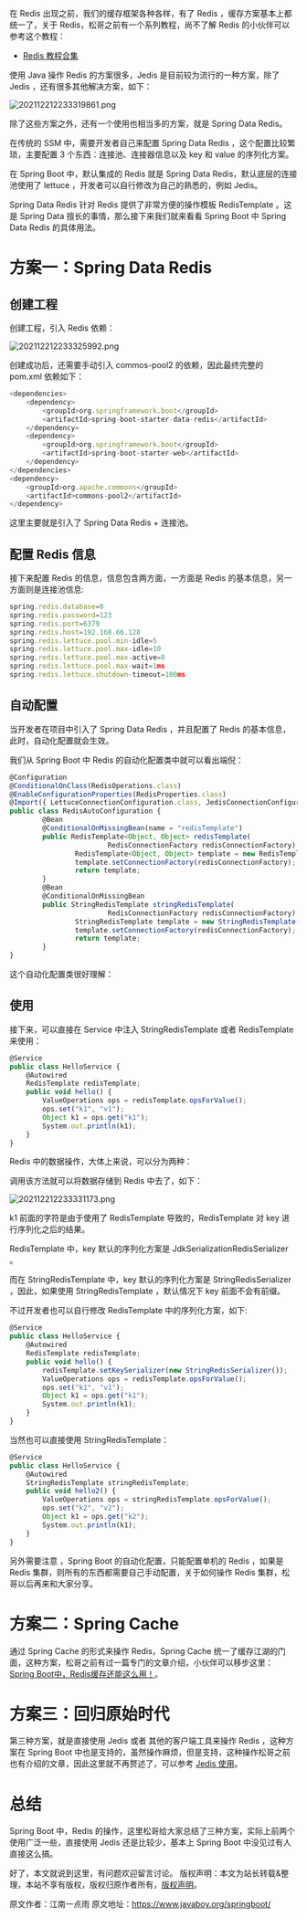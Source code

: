 


在 Redis 出现之前，我们的缓存框架各种各样，有了 Redis ，缓存方案基本上都统一了，关于 Redis，松哥之前有一个系列教程，尚不了解 Redis 的小伙伴可以参考这个教程：

* [Redis 教程合集](https://mp.weixin.qq.com/s/0Bukv4bFGMWosG8SWWoDDw)

使用 Java 操作 Redis 的方案很多，Jedis 是目前较为流行的一种方案，除了 Jedis ，还有很多其他解决方案，如下：

![202112212233319861.png](https://gitee.com/hezhiyuan007/java-study/raw/master/images/SpringBoot3/4996aa6b-c7df-41d0-8dec-cbf11b17eeeb.png)

除了这些方案之外，还有一个使用也相当多的方案，就是 Spring Data Redis。

在传统的 SSM 中，需要开发者自己来配置 Spring Data Redis ，这个配置比较繁琐，主要配置 3 个东西：连接池、连接器信息以及 key 和 value 的序列化方案。

在 Spring Boot 中，默认集成的 Redis 就是 Spring Data Redis，默认底层的连接池使用了 lettuce ，开发者可以自行修改为自己的熟悉的，例如 Jedis。

Spring Data Redis 针对 Redis 提供了非常方便的操作模板 RedisTemplate 。这是 Spring Data 擅长的事情，那么接下来我们就来看看 Spring Boot 中 Spring Data Redis 的具体用法。

# 方案一：Spring Data Redis

## 创建工程

创建工程，引入 Redis 依赖：

![202112212233325992.png](https://gitee.com/hezhiyuan007/java-study/raw/master/images/SpringBoot3/11fbc70c-ff42-4eea-afc1-be004ff083c2.png)

创建成功后，还需要手动引入 commos-pool2 的依赖，因此最终完整的 pom.xml 依赖如下：

```js 
<dependencies>
    <dependency>
        <groupId>org.springframework.boot</groupId>
        <artifactId>spring-boot-starter-data-redis</artifactId>
    </dependency>
    <dependency>
        <groupId>org.springframework.boot</groupId>
        <artifactId>spring-boot-starter-web</artifactId>
    </dependency>
</dependencies>
<dependency>
    <groupId>org.apache.commons</groupId>
    <artifactId>commons-pool2</artifactId>
</dependency>
```

这里主要就是引入了 Spring Data Redis + 连接池。

## 配置 Redis 信息

接下来配置 Redis 的信息，信息包含两方面，一方面是 Redis 的基本信息，另一方面则是连接池信息:

```js 
spring.redis.database=0
spring.redis.password=123
spring.redis.port=6379
spring.redis.host=192.168.66.128
spring.redis.lettuce.pool.min-idle=5
spring.redis.lettuce.pool.max-idle=10
spring.redis.lettuce.pool.max-active=8
spring.redis.lettuce.pool.max-wait=1ms
spring.redis.lettuce.shutdown-timeout=100ms
```

## 自动配置

当开发者在项目中引入了 Spring Data Redis ，并且配置了 Redis 的基本信息，此时，自动化配置就会生效。

我们从 Spring Boot 中 Redis 的自动化配置类中就可以看出端倪：

```js 
@Configuration
@ConditionalOnClass(RedisOperations.class)
@EnableConfigurationProperties(RedisProperties.class)
@Import({ LettuceConnectionConfiguration.class, JedisConnectionConfiguration.class })
public class RedisAutoConfiguration {
        @Bean
        @ConditionalOnMissingBean(name = "redisTemplate")
        public RedisTemplate<Object, Object> redisTemplate(
                        RedisConnectionFactory redisConnectionFactory) throws UnknownHostException {
                RedisTemplate<Object, Object> template = new RedisTemplate<>();
                template.setConnectionFactory(redisConnectionFactory);
                return template;
        }
        @Bean
        @ConditionalOnMissingBean
        public StringRedisTemplate stringRedisTemplate(
                        RedisConnectionFactory redisConnectionFactory) throws UnknownHostException {
                StringRedisTemplate template = new StringRedisTemplate();
                template.setConnectionFactory(redisConnectionFactory);
                return template;
        }
}
```

这个自动化配置类很好理解：

## 使用

接下来，可以直接在 Service 中注入 StringRedisTemplate 或者 RedisTemplate 来使用：

```js 
@Service
public class HelloService {
    @Autowired
    RedisTemplate redisTemplate;
    public void hello() {
        ValueOperations ops = redisTemplate.opsForValue();
        ops.set("k1", "v1");
        Object k1 = ops.get("k1");
        System.out.println(k1);
    }
}
```

Redis 中的数据操作，大体上来说，可以分为两种：

调用该方法就可以将数据存储到 Redis 中去了，如下：

![202112212233331173.png](https://gitee.com/hezhiyuan007/java-study/raw/master/images/SpringBoot3/fae38da7-da16-44b5-b03b-46d06fb08840.png)

k1 前面的字符是由于使用了 RedisTemplate 导致的，RedisTemplate 对 key 进行序列化之后的结果。

RedisTemplate 中，key 默认的序列化方案是 JdkSerializationRedisSerializer 。

而在 StringRedisTemplate 中，key 默认的序列化方案是 StringRedisSerializer ，因此，如果使用 StringRedisTemplate ，默认情况下 key 前面不会有前缀。

不过开发者也可以自行修改 RedisTemplate 中的序列化方案，如下:

```js 
@Service
public class HelloService {
    @Autowired
    RedisTemplate redisTemplate;
    public void hello() {
        redisTemplate.setKeySerializer(new StringRedisSerializer());
        ValueOperations ops = redisTemplate.opsForValue();
        ops.set("k1", "v1");
        Object k1 = ops.get("k1");
        System.out.println(k1);
    }
}
```

当然也可以直接使用 StringRedisTemplate：


```js 
@Service
public class HelloService {
    @Autowired
    StringRedisTemplate stringRedisTemplate;
    public void hello2() {
        ValueOperations ops = stringRedisTemplate.opsForValue();
        ops.set("k2", "v2");
        Object k1 = ops.get("k2");
        System.out.println(k1);
    }
}
```

另外需要注意 ，Spring Boot 的自动化配置，只能配置单机的 Redis ，如果是 Redis 集群，则所有的东西都需要自己手动配置，关于如何操作 Redis 集群，松哥以后再来和大家分享。

# 方案二：Spring Cache

通过 Spring Cache 的形式来操作 Redis，Spring Cache 统一了缓存江湖的门面，这种方案，松哥之前有过一篇专门的文章介绍，小伙伴可以移步这里：[Spring Boot中，Redis缓存还能这么用！](https://mp.weixin.qq.com/s/UpTewC66iJyzq0osm_0cfw)。

# 方案三：回归原始时代

第三种方案，就是直接使用 Jedis 或者 其他的客户端工具来操作 Redis ，这种方案在 Spring Boot 中也是支持的，虽然操作麻烦，但是支持，这种操作松哥之前也有介绍的文章，因此这里就不再赘述了，可以参考 [Jedis 使用](https://mp.weixin.qq.com/s/4ghSyd8BIq01LYhhjToXrg)。

# 总结

Spring Boot 中，Redis 的操作，这里松哥给大家总结了三种方案，实际上前两个使用广泛一些，直接使用 Jedis 还是比较少，基本上 Spring Boot 中没见过有人直接这么搞。

好了，本文就说到这里，有问题欢迎留言讨论。
版权声明：本文为站长转载&整理，本站不享有版权，版权归原作者所有，[版权声明](https://gitee.com/hezhiyuan007/java-notes/raw/master/disclaimer.md)。




原文作者：江南一点雨 原文地址：https://www.javaboy.org/springboot/